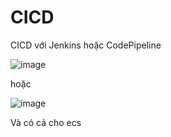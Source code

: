 # CICD
CICD với Jenkins hoặc CodePipeline

![image](https://user-images.githubusercontent.com/36032208/211162027-05fb020b-3bc8-4bdb-a515-ab7d60c8feb1.png)

hoặc

![image](https://user-images.githubusercontent.com/36032208/211162030-aaefa63b-9ca2-4d3f-8509-e86b537ca994.png)


Và có cả cho ecs
